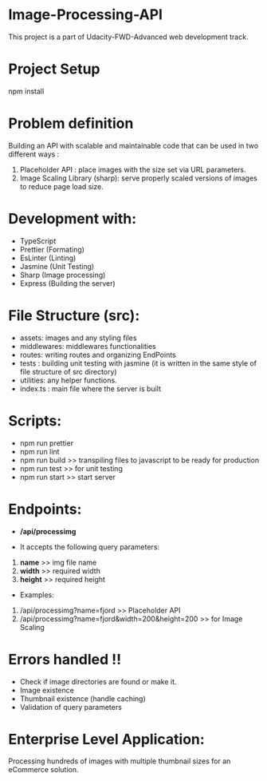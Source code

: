 # Image-Processing-API

This project is a part of Udacity-FWD-Advanced web development track.

# Project Setup

npm install

# Problem definition

Building an API with scalable and maintainable code that can be used in two different ways :
1. Placeholder API :  place images with the size set via URL parameters.
2. Image Scaling Library (sharp): serve properly scaled versions of images to reduce page load size.

# Development with:
* TypeScript
* Prettier (Formating)
* EsLinter (Linting)
* Jasmine (Unit Testing) 
* Sharp (Image processing)
* Express (Building the server)

# File Structure (src):
* assets: images and any styling files
* middlewares: middlewares functionalities
* routes: writing routes and organizing EndPoints
* tests : building unit testing with jasmine (it is written in the same style of file structure of src directory)
* utilities: any helper functions.
* index.ts : main file where the server is  built

# Scripts:
* npm run prettier 
* npm run lint
* npm run build >> transpiling files to javascript to be ready for production
* npm run test >>  for unit testing
* npm run start >> start server

# Endpoints:
* **/api/processimg**

* It accepts the following query parameters:

1. **name** >> img file name
2. **width** >> required width
3. **height** >> required height

* Examples: 
1. /api/processimg?name=fjord >> Placeholder API
2. /api/processimg?name=fjord&width=200&height=200 >> for Image Scaling


# Errors handled !!
* Check if image directories are found or make it.
* Image existence
* Thumbnail existence (handle caching)
* Validation of query parameters


# Enterprise Level Application:

Processing hundreds of images with multiple thumbnail sizes for an eCommerce solution.
